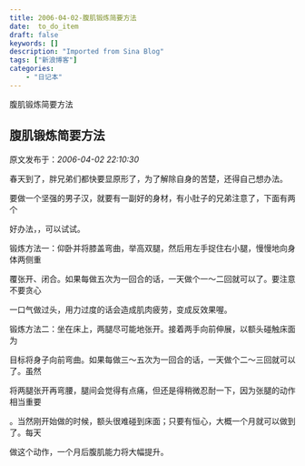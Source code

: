 ```yaml
---
title: 2006-04-02-腹肌锻炼简要方法
date:  to_do_item
draft: false
keywords: []
description: "Imported from Sina Blog"
tags: ["新浪博客"]
categories: 
    - "日记本"
---
```

腹肌锻炼简要方法
## 腹肌锻炼简要方法

 原文发布于：*2006-04-02 22:10:30*

春天到了，胖兄弟们都快要显原形了，为了解除自身的苦楚，还得自己想办法。

要做一个坚强的男子汉，就要有一副好的身材，有小肚子的兄弟注意了，下面有两个

好办法，，可以试试。

锻炼方法一：仰卧并将膝盖弯曲，举高双腿，然后用左手捉住右小腿，慢慢地向身体两侧重

覆张开、闭合。如果每做五次为一回合的话，一天做个一～二回就可以了。要注意不要贪心

一口气做过头，用力过度的话会造成肌肉疲劳，变成反效果喔。

 

锻炼方法二：坐在床上，两腿尽可能地张开。接着两手向前伸展，以额头碰触床面为

目标将身子向前弯曲。如果每做三～五次为一回合的话，一天做个二～三回就可以了。虽然

将两腿张开再弯腰，腿间会觉得有点痛，但还是得稍微忍耐一下，因为张腿的动作相当重要

。当然刚开始做的时候，额头很难碰到床面；只要有恒心，大概一个月就可以做到了。每天

做这个动作，一个月后腹肌能力将大幅提升。

 


